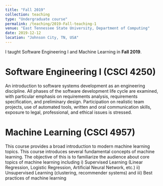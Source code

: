 ```yaml
---
title: "Fall 2019"
collection: teaching
type: "Undergraduate course"
permalink: /teaching/2019-Fall-teaching-1
venue: "East Tennessee State University, Department of Computing"
date: 2019-12-12
location: "Johnson City, TN, USA"
---
```


I taught Software Engineering I and Machine Learning in **Fall 2019**.

Software Engineering  I (CSCI 4250)
======
An introduction to software systems development as an engineering discipline. All phases of the software development  life  cycle  are  examined,  with  particular  emphasis  on  requirements  analysis,  requirements specification, and preliminary design. Participation on realistic team projects, use of automated tools, written and oral communication skills, exposure to legal, professional, and ethical issues is stressed.

Machine Learning (CSCI 4957)
======
This course provides a broad introduction to modern machine learning topics.  This course introduces several fundamental concepts of machine learning. The objective of this is to familiarize the audience about core topics of machine learning including i) Supervised Learning (Linear Regression, Logistic Regression, Artificial Neural Network, etc.) ii) Unsupervised Learning (clustering, recommender systems) and iii) Best practices of machine learning
